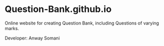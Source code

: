 # Question-Bank.github.io

Online website for creating Question Bank, including Questions of varying marks.

Developer: Anway Somani

